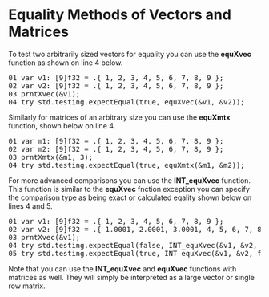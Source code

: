 # Equality Methods of Vectors and Matrices

To test two arbitrarily sized vectors for equality you can use the <b>equXvec</b> function as shown on line 4 below.

<!-- "XMTX: equXvec test" -->
<pre>
01 var v1: [9]f32 = .{ 1, 2, 3, 4, 5, 6, 7, 8, 9 };
02 var v2: [9]f32 = .{ 1, 2, 3, 4, 5, 6, 7, 8, 9 };
03 prntXvec(&v1);
04 try std.testing.expectEqual(true, equXvec(&v1, &v2));
</pre>

Similarly for matrices of an arbitrary size you can use the <b>equXmtx</b> function, shown below on line 4.

<!-- "XMTX: equXmtx test" -->
<pre>
01 var m1: [9]f32 = .{ 1, 2, 3, 4, 5, 6, 7, 8, 9 };
02 var m2: [9]f32 = .{ 1, 2, 3, 4, 5, 6, 7, 8, 9 };
03 prntXmtx(&m1, 3);
04 try std.testing.expectEqual(true, equXmtx(&m1, &m2));
</pre>

For more advanced comparisons you can use the <b>INT_equXvec</b> function. This function is similar to the <b>equXvec</b> fnction exception you can specify the comparison type as being exact or calculated eqality shown below on lines 4 and 5.

<!-- //"XMTX: INT_equXvec test" -->
<pre>
01 var v1: [9]f32 = .{ 1, 2, 3, 4, 5, 6, 7, 8, 9 };
02 var v2: [9]f32 = .{ 1.0001, 2.0001, 3.0001, 4, 5, 6, 7, 8, 9 };
03 prntXvec(&v1);
04 try std.testing.expectEqual(false, INT_equXvec(&v1, &v2, true));
05 try std.testing.expectEqual(true, INT_equXvec(&v1, &v2, false));
</pre>

Note that you can use the <b>INT_equXvec</b> and <b>equXvec</b> functions with matrices as well. They will simply be interpreted as a large vector or single row matrix.


